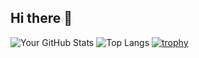 ## Hi there 👋
![Your GitHub Stats](https://github-readme-stats.vercel.app/api?username=YourUserName&show_icons=true&theme=radical)
![Top Langs](https://github-readme-stats.vercel.app/api/top-langs/?username=YourUserName&layout=true&theme=tokyonight)
[![trophy](https://github-profile-trophy.vercel.app/?username=YourUserName)](https://github.com/ryo-ma/github-profile-trophy)

<!--
**Dualboi/Dualboi** is a ✨ _special_ ✨ repository because its `README.md` (this file) appears on your GitHub profile.

Here are some ideas to get you started:

- 🔭 I’m currently working on ...
- 🌱 I’m currently learning ...
- 👯 I’m looking to collaborate on ...
- 🤔 I’m looking for help with ...
- 💬 Ask me about ...
- 📫 How to reach me: ...
- 😄 Pronouns: ...
- ⚡ Fun fact: ...
-->
